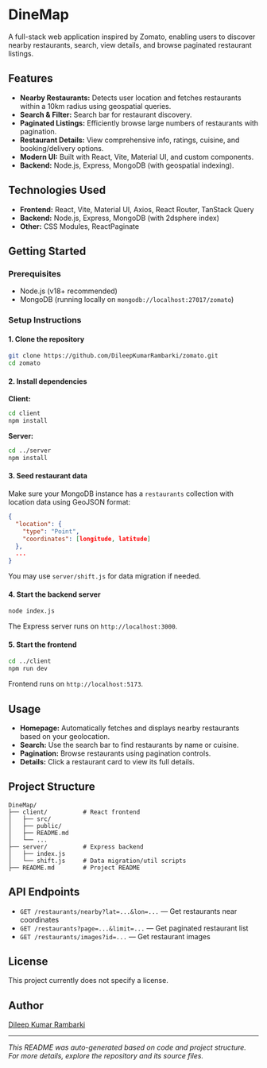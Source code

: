 # DineMap

A full-stack web application inspired by Zomato, enabling users to discover nearby restaurants, search, view details, and browse paginated restaurant listings.

## Features

- **Nearby Restaurants:** Detects user location and fetches restaurants within a 10km radius using geospatial queries.
- **Search & Filter:** Search bar for restaurant discovery.
- **Paginated Listings:** Efficiently browse large numbers of restaurants with pagination.
- **Restaurant Details:** View comprehensive info, ratings, cuisine, and booking/delivery options.
- **Modern UI:** Built with React, Vite, Material UI, and custom components.
- **Backend:** Node.js, Express, MongoDB (with geospatial indexing).

## Technologies Used

- **Frontend:** React, Vite, Material UI, Axios, React Router, TanStack Query
- **Backend:** Node.js, Express, MongoDB (with 2dsphere index)
- **Other:** CSS Modules, ReactPaginate

## Getting Started

### Prerequisites

- Node.js (v18+ recommended)
- MongoDB (running locally on `mongodb://localhost:27017/zomato`)

### Setup Instructions

#### 1. Clone the repository

```bash
git clone https://github.com/DileepKumarRambarki/zomato.git
cd zomato
```

#### 2. Install dependencies

**Client:**
```bash
cd client
npm install
```

**Server:**
```bash
cd ../server
npm install
```

#### 3. Seed restaurant data

Make sure your MongoDB instance has a `restaurants` collection with location data using GeoJSON format:
```json
{
  "location": {
    "type": "Point",
    "coordinates": [longitude, latitude]
  },
  ...
}
```
You may use `server/shift.js` for data migration if needed.

#### 4. Start the backend server

```bash
node index.js
```

The Express server runs on `http://localhost:3000`.

#### 5. Start the frontend

```bash
cd ../client
npm run dev
```

Frontend runs on `http://localhost:5173`.

## Usage

- **Homepage:** Automatically fetches and displays nearby restaurants based on your geolocation.
- **Search:** Use the search bar to find restaurants by name or cuisine.
- **Pagination:** Browse restaurants using pagination controls.
- **Details:** Click a restaurant card to view its full details.

## Project Structure

```
DineMap/
├── client/          # React frontend
│   ├── src/
│   ├── public/
│   ├── README.md
│   └── ...
├── server/          # Express backend
│   ├── index.js
│   └── shift.js     # Data migration/util scripts
├── README.md        # Project README
```

## API Endpoints

- `GET /restaurants/nearby?lat=...&lon=...` — Get restaurants near coordinates
- `GET /restaurants?page=...&limit=...` — Get paginated restaurant list
- `GET /restaurants/images?id=...` — Get restaurant images

## License

This project currently does not specify a license.

## Author

[Dileep Kumar Rambarki](https://github.com/DileepKumarRambarki)

---

*This README was auto-generated based on code and project structure. For more details, explore the repository and its source files.*
